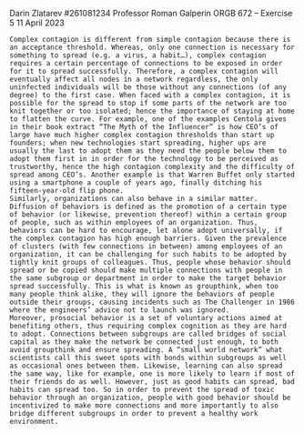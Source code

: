 Darin Zlatarev #261081234
Professor Roman Galperin
ORGB 672 – Exercise 5
11 April 2023

	Complex contagion is different from simple contagion because there is an acceptance threshold. Whereas, only one connection is necessary for something to spread (e.g. a virus, a habit…), complex contagion requires a certain percentage of connections to be exposed in order for it to spread successfully. Therefore, a complex contagion will eventually affect all nodes in a network regardless, the only uninfected individuals will be those without any connections (of any degree) to the first case. When faced with a complex contagion, it is possible for the spread to stop if some parts of the network are too knit together or too isolated; hence the importance of staying at home to flatten the curve. For example, one of the examples Centola gives in their book extract “The Myth of the Influencer” is how CEO’s of large have much higher complex contagion thresholds than start up founders; when new technologies start spreading, higher ups are usually the last to adopt them as they need the people below them to adopt them first in in order for the technology to be perceived as trustworthy, hence the high contagion complexity and the difficulty of spread among CEO’s. Another example is that Warren Buffet only started using a smartphone a couple of years ago, finally ditching his fifteen-year-old flip phone.
	Similarly, organizations can also behave in a similar matter. Diffusion of behaviors is defined as the promotion of a certain type of behavior (or likewise, prevention thereof) within a certain group of people, such as within employees of an organization. Thus, behaviors can be hard to encourage, let alone adopt universally, if the complex contagion has high enough barriers. Given the prevalence of clusters (with few connections in between) among employees of an organization, it can be challenging for such habits to be adopted by tightly knit groups of colleagues. Thus, people whose behavior should spread or be copied should make multiple connections with people in the same subgroup or department in order to make the target behavior spread successfully. This is what is known as groupthink, when too many people think alike, they will ignore the behaviors of people outside their groups, causing incidents such as The Challenger in 1986 where the engineers’ advice not to launch was ignored.
	Moreover, prosocial behavior is a set of voluntary actions aimed at benefiting others, thus requiring complex cognition as they are hard to adopt. Connections between subgroups are called bridges of social capital as they make the network be connected just enough, to both avoid groupthink and ensure spreading. A “small world network” what scientists call this sweet spots with bonds within subgroups as well as occasional ones between them. Likewise, learning can also spread the same way, like for example, one is more likely to learn if most of their friends do as well. However, just as good habits can spread, bad habits can spread too. So in order to prevent the spread of toxic behavior through an organization, people with good behavior should be incentivized to make more connections and more importantly to also bridge different subgroups in order to prevent a healthy work environment. 
	
